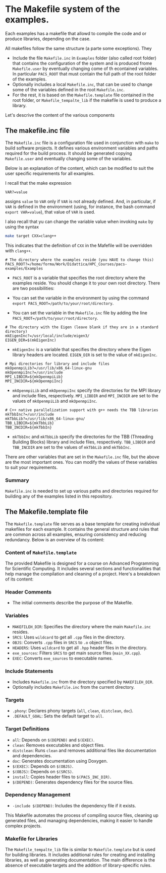 # The Makefile system of the examples.

Each examples has a makefile that allowd to compile the code and or produce libraries, depending on the case. 

All makefiles follow the same structure (a parte some exceptions). They

- Include the file `Makefile.inc` in `Examples` folder (also called root folder) that contains the configuration of the system and is produced frome `Makefile.user` by eventually changing come of th econtained variables. In particular `PACS_ROOT` that must contain the full path of the root folder of the examples.
- Optionally includes a local `Makefile.inc`, that can be used to change some of the variables defined in the root `Makefile.inc`.
- For the rest, it is based on the `Makefile.template` file contained in the root folder, or `Makefile_tempalte_lib` if the makefile is used to produce a library.

Let's descrive the content of the various components

## The makefile.inc file

The `Makefile.inc` file is a configuration file used in conjunction with `make` to build software projects. It defines various environment variables and paths required for the build process. It should be generated copying `Makefile.user` and eventually changing some of the variables.

Below is an explanation of the content, which can be modified to suit the user specific requirements for all examples.

I recall that the make expression 

```make
VAR?=value
```

assigns `value` to `VAR` only if `VAR` is not already defined. And, in particular, if `VAR` is defined in the environment (using, for instance, the bash command `export VAR=value`), that value of `VAR` is used.

I also recall that yu can change the variable value when invoking `make` by using the syntax

```bash
make target CXX=clang++
```
This indicates that the definition of `CXX` in the Mafefile will be overridden with `clang++`.

```plaintext
# The directory where the examples reside (you HAVE to change this)
PACS_ROOT?=/home/forma/Work/Didattica/HPC_Courses/pacs-examples/Examples
```

- `PACS_ROOT` is a variable that specifies the root directory where the examples reside. You should change it to your own root directory. There are two possibilities:

- You can set the variable in the environment by using the command `export PACS_ROOT=/path/to/your/root/directory`.
- You can set the variable in the `Makefile.inc` file by adding the line `PACS_ROOT=/path/to/your/root/directory`.


```plaintext
# The directory with the Eigen (leave blank if they are in a standard directory)
mkEigenInc?=/usr/local/include/eigen3/
EIGEN_DIR=$(mkEigenInc)
```
- `mkEigenInc` is a variable that specifies the directory where the Eigen library headers are located. `EIGEN_DIR` is set to the value of `mkEigenInc`.

```plaintext
# Mpi directories for library and include files
mkOpenmpiLib?=/usr/lib/x86_64-linux-gnu
mkOpenmpiInc?=/usr/include
MPI_LIBDIR=${mkOpenmpiLib}
MPI_INCDIR=${mkOpenmpiInc}
```
- `mkOpenmpiLib` and `mkOpenmpiInc` specify the directories for the MPI library and include files, respectively. `MPI_LIBDIR` and `MPI_INCDIR` are set to the values of `mkOpenmpiLib` and `mkOpenmpiInc`.

```plaintext
# C++ native parallelization support with g++ needs the TBB libraries
mkTbbInc?=/usr/include
mkTbbLib?=/usr/lib/x86_64-linux-gnu/
TBB_LIBDIR=${mkTbbLib}
TBB_INCDIR=${mkTbbIn}
```
- `mkTbbInc` and `mkTbbLib` specify the directories for the TBB (Threading Building Blocks) library and include files, respectively. `TBB_LIBDIR` and `TBB_INCDIR` are set to the values of `mkTbbLib` and `mkTbbInc`.

There are other variables that are set in the `Makefile.inc` file, but the above are the most important ones. You can modify the values of these variables to suit your requirements.

### Summary
`Makefile.inc` is needed to set up various paths and directories required for building any of the examples listed in this repository.

## The Makefile.template file
The `Makefile.template` file serves as a base template for creating individual makefiles for each example. It contains the general structure and rules that are common across all examples, ensuring consistency and reducing redundancy. Below is an overview of its content:

### Content of `Makefile.template`
The provided Makefile is designed for a course on Advanced Programming for Scientific Computing. It includes several sections and functionalities that help manage the compilation and cleaning of a project. Here's a breakdown of its content:

### Header Comments
- The initial comments describe the purpose of the Makefile.

### Variables
- `MAKEFILEH_DIR`: Specifies the directory where the main `Makefile.inc` resides.
- `SRCS`: Uses `wildcard` to get all `.cpp` files in the directory.
- `OBJS`: Converts `.cpp` files in `SRCS` to `.o` object files.
- `HEADERS`: Uses `wildcard` to get all `.hpp` header files in the directory.
- `exe_sources`: Filters `SRCS` to get main source files (`main_XX.cpp`).
- `EXEC`: Converts `exe_sources` to executable names.

### Include Statements
- Includes `Makefile.inc` from the directory specified by `MAKEFILEH_DIR`.
- Optionally includes `Makefile.inc` from the current directory.

### Targets
- `.phony`: Declares phony targets (`all`, `clean`, `distclean`, `doc`).
- `.DEFAULT_GOAL`: Sets the default target to `all`.

### Target Definitions
- `all`: Depends on `$(DEPEND)` and `$(EXEC)`.
- `clean`: Removes executables and object files.
- `distclean`: Runs `clean` and removes additional files like documentation and dependencies.
- `doc`: Generates documentation using Doxygen.
- `$(EXEC)`: Depends on `$(OBJS)`.
- `$(OBJS)`: Depends on `$(SRCS)`.
- `install`: Copies header files to `$(PACS_INC_DIR)`.
- `$(DEPEND)`: Generates dependency files for the source files.

### Dependency Management
- `-include $(DEPEND)`: Includes the dependency file if it exists.

This Makefile automates the process of compiling source files, cleaning up generated files, and managing dependencies, making it easier to handle complex projects.

### Makefile for Libraries
The `Makefile_tempalte_lib` file is similar to `Makefile.template` but is used for building libraries. It includes additional rules for creating and installing libraries, as well as generating documentation. The main difference is the absence of executable targets and the addition of library-specific rules.
